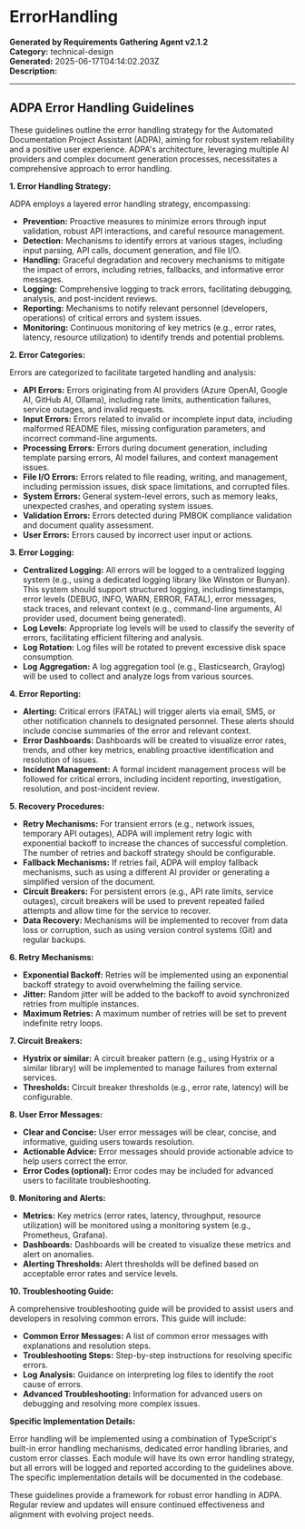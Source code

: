 # ErrorHandling

**Generated by Requirements Gathering Agent v2.1.2**  
**Category:** technical-design  
**Generated:** 2025-06-17T04:14:02.203Z  
**Description:** 

---

## ADPA Error Handling Guidelines

These guidelines outline the error handling strategy for the Automated Documentation Project Assistant (ADPA), aiming for robust system reliability and a positive user experience.  ADPA's architecture, leveraging multiple AI providers and complex document generation processes, necessitates a comprehensive approach to error handling.

**1. Error Handling Strategy:**

ADPA employs a layered error handling strategy, encompassing:

* **Prevention:** Proactive measures to minimize errors through input validation, robust API interactions, and careful resource management.
* **Detection:** Mechanisms to identify errors at various stages, including input parsing, API calls, document generation, and file I/O.
* **Handling:** Graceful degradation and recovery mechanisms to mitigate the impact of errors, including retries, fallbacks, and informative error messages.
* **Logging:** Comprehensive logging to track errors, facilitating debugging, analysis, and post-incident reviews.
* **Reporting:** Mechanisms to notify relevant personnel (developers, operations) of critical errors and system issues.
* **Monitoring:** Continuous monitoring of key metrics (e.g., error rates, latency, resource utilization) to identify trends and potential problems.


**2. Error Categories:**

Errors are categorized to facilitate targeted handling and analysis:

* **API Errors:** Errors originating from AI providers (Azure OpenAI, Google AI, GitHub AI, Ollama), including rate limits, authentication failures, service outages, and invalid requests.
* **Input Errors:** Errors related to invalid or incomplete input data, including malformed README files, missing configuration parameters, and incorrect command-line arguments.
* **Processing Errors:** Errors during document generation, including template parsing errors, AI model failures, and context management issues.
* **File I/O Errors:** Errors related to file reading, writing, and management, including permission issues, disk space limitations, and corrupted files.
* **System Errors:** General system-level errors, such as memory leaks, unexpected crashes, and operating system issues.
* **Validation Errors:** Errors detected during PMBOK compliance validation and document quality assessment.
* **User Errors:** Errors caused by incorrect user input or actions.


**3. Error Logging:**

* **Centralized Logging:** All errors will be logged to a centralized logging system (e.g., using a dedicated logging library like Winston or Bunyan).  This system should support structured logging, including timestamps, error levels (DEBUG, INFO, WARN, ERROR, FATAL), error messages, stack traces, and relevant context (e.g., command-line arguments, AI provider used, document being generated).
* **Log Levels:**  Appropriate log levels will be used to classify the severity of errors, facilitating efficient filtering and analysis.
* **Log Rotation:** Log files will be rotated to prevent excessive disk space consumption.
* **Log Aggregation:** A log aggregation tool (e.g., Elasticsearch, Graylog) will be used to collect and analyze logs from various sources.


**4. Error Reporting:**

* **Alerting:** Critical errors (FATAL) will trigger alerts via email, SMS, or other notification channels to designated personnel.  These alerts should include concise summaries of the error and relevant context.
* **Error Dashboards:** Dashboards will be created to visualize error rates, trends, and other key metrics, enabling proactive identification and resolution of issues.
* **Incident Management:** A formal incident management process will be followed for critical errors, including incident reporting, investigation, resolution, and post-incident review.


**5. Recovery Procedures:**

* **Retry Mechanisms:**  For transient errors (e.g., network issues, temporary API outages), ADPA will implement retry logic with exponential backoff to increase the chances of successful completion.  The number of retries and backoff strategy should be configurable.
* **Fallback Mechanisms:**  If retries fail, ADPA will employ fallback mechanisms, such as using a different AI provider or generating a simplified version of the document.
* **Circuit Breakers:**  For persistent errors (e.g., API rate limits, service outages), circuit breakers will be used to prevent repeated failed attempts and allow time for the service to recover.
* **Data Recovery:** Mechanisms will be implemented to recover from data loss or corruption, such as using version control systems (Git) and regular backups.


**6. Retry Mechanisms:**

* **Exponential Backoff:** Retries will be implemented using an exponential backoff strategy to avoid overwhelming the failing service.
* **Jitter:**  Random jitter will be added to the backoff to avoid synchronized retries from multiple instances.
* **Maximum Retries:** A maximum number of retries will be set to prevent indefinite retry loops.


**7. Circuit Breakers:**

* **Hystrix or similar:** A circuit breaker pattern (e.g., using Hystrix or a similar library) will be implemented to manage failures from external services.
* **Thresholds:** Circuit breaker thresholds (e.g., error rate, latency) will be configurable.


**8. User Error Messages:**

* **Clear and Concise:** User error messages will be clear, concise, and informative, guiding users towards resolution.
* **Actionable Advice:**  Error messages should provide actionable advice to help users correct the error.
* **Error Codes (optional):**  Error codes may be included for advanced users to facilitate troubleshooting.


**9. Monitoring and Alerts:**

* **Metrics:** Key metrics (error rates, latency, throughput, resource utilization) will be monitored using a monitoring system (e.g., Prometheus, Grafana).
* **Dashboards:** Dashboards will be created to visualize these metrics and alert on anomalies.
* **Alerting Thresholds:**  Alert thresholds will be defined based on acceptable error rates and service levels.


**10. Troubleshooting Guide:**

A comprehensive troubleshooting guide will be provided to assist users and developers in resolving common errors. This guide will include:

* **Common Error Messages:**  A list of common error messages with explanations and resolution steps.
* **Troubleshooting Steps:**  Step-by-step instructions for resolving specific errors.
* **Log Analysis:** Guidance on interpreting log files to identify the root cause of errors.
* **Advanced Troubleshooting:**  Information for advanced users on debugging and resolving more complex issues.


**Specific Implementation Details:**

Error handling will be implemented using a combination of TypeScript's built-in error handling mechanisms, dedicated error handling libraries, and custom error classes.  Each module will have its own error handling strategy, but all errors will be logged and reported according to the guidelines above.  The specific implementation details will be documented in the codebase.


These guidelines provide a framework for robust error handling in ADPA.  Regular review and updates will ensure continued effectiveness and alignment with evolving project needs.
